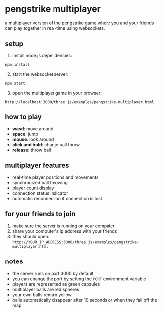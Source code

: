 # pengstrike multiplayer

a multiplayer version of the pengstrike game where you and your friends can play together in real-time using websockets.

## setup

1. install node.js dependencies:
```bash
npm install
```

2. start the websocket server:
```bash
npm start
```

3. open the multiplayer game in your browser:
```
http://localhost:3000/three.js/examples/pengstrike-multiplayer.html
```

## how to play

- **wasd**: move around
- **space**: jump
- **mouse**: look around
- **click and hold**: charge ball throw
- **release**: throw ball

## multiplayer features

- real-time player positions and movements
- synchronized ball throwing
- player count display
- connection status indicator
- automatic reconnection if connection is lost

## for your friends to join

1. make sure the server is running on your computer
2. share your computer's ip address with your friends
3. they should open: `http://YOUR_IP_ADDRESS:3000/three.js/examples/pengstrike-multiplayer.html`

## notes

- the server runs on port 3000 by default
- you can change the port by setting the `PORT` environment variable
- players are represented as green capsules
- multiplayer balls are red spheres
- your own balls remain yellow
- balls automatically disappear after 10 seconds or when they fall off the map
